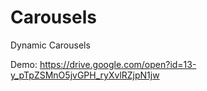 # Carousels

Dynamic Carousels

Demo: https://drive.google.com/open?id=13-y_pTpZSMnO5jvGPH_ryXvlRZjpN1jw
